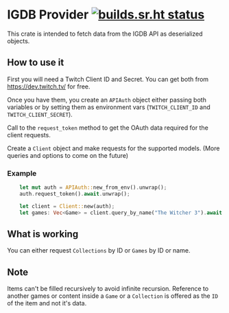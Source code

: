 # IGDB Provider [![builds.sr.ht status](https://builds.sr.ht/~alosarjos/igdb-provider.svg)](https://builds.sr.ht/~alosarjos/igdb-provider?)


This crate is intended to fetch data from the IGDB API as deserialized objects.

## How to use it

First you will need a Twitch Client ID and Secret. You can get both from https://dev.twitch.tv/ for free.

Once you have them, you create an `APIAuth` object either passing both variables or by setting them as environment vars (`TWITCH_CLIENT_ID` and `TWITCH_CLIENT_SECRET`).

Call to the `request_token` method to get the OAuth data required for the client requests.

Create a `Client` object and make requests for the supported models. (More queries and options to come on the future)

### Example

```rust
    let mut auth = APIAuth::new_from_env().unwrap();
    auth.request_token().await.unwrap();

    let client = Client::new(auth);
    let games: Vec<Game> = client.query_by_name("The Witcher 3").await.unwrap();
```

## What is working

You can either request `Collections` by ID or `Games` by ID or name.

## Note

Items can't be filled recursively to avoid infinite recursion. Reference to another games or content inside a `Game` or a `Collection` is offered as the `ID` of the item and not it's data.